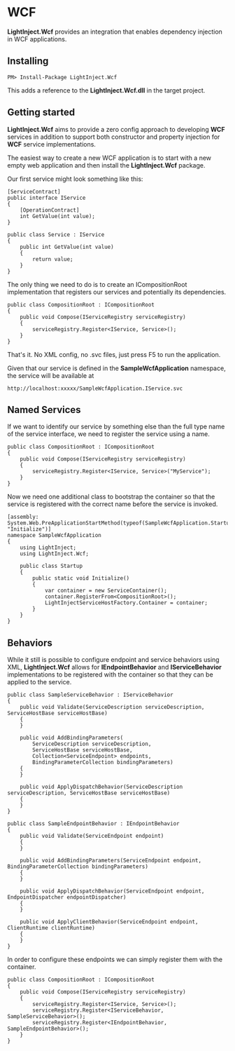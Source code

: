 # WCF #

**LightInject.Wcf** provides an integration that enables dependency injection in WCF applications. 

## Installing ##

<div class="nuget-badge" >
   <p>
         <code>PM&gt; Install-Package LightInject.Wcf </code>
   </p>
</div>

This adds a reference to the **LightInject.Wcf.dll** in the target project.

## Getting started ##

**LightInject.Wcf** aims to provide a zero config approach to developing **WCF** services in addition to support both constructor and property injection for **WCF** service implementations. 

The easiest way to create a new WCF application is to start with a new empty web application and then install the **LightInject.Wcf** package.

Our first service might look something like this:

    [ServiceContract]
    public interface IService
    {
        [OperationContract]
        int GetValue(int value);
    }

    public class Service : IService
    {
        public int GetValue(int value)
        {
            return value;
        }
    }

The only thing we need to do is to create an ICompositionRoot implementation that registers our services and potentially its dependencies.

    public class CompositionRoot : ICompositionRoot
    {
        public void Compose(IServiceRegistry serviceRegistry)
        {
            serviceRegistry.Register<IService, Service>();
        }
    }

That's it. No XML config, no .svc files, just press F5 to run the application.

Given that our service is defined in the **SampleWcfApplication** namespace, the service will be available at 

	http://localhost:xxxxx/SampleWcfApplication.IService.svc	


## Named Services ##

If we want to identify our service by something else than the full type name of the service interface, we need to register the service using a name. 

    public class CompositionRoot : ICompositionRoot
    {
        public void Compose(IServiceRegistry serviceRegistry)
        {
            serviceRegistry.Register<IService, Service>("MyService");
        }
    }
 
Now we need one additional class to bootstrap the container so that the service is registered with the correct name before the service is invoked.

	[assembly: System.Web.PreApplicationStartMethod(typeof(SampleWcfApplication.Startup), "Initialize")]
	namespace SampleWcfApplication
	{
	    using LightInject;
	    using LightInject.Wcf;
	
	    public class Startup
	    {
	        public static void Initialize()
	        {
	            var container = new ServiceContainer();
	            container.RegisterFrom<CompositionRoot>();
	            LightInjectServiceHostFactory.Container = container;
	        }
	    }
	}


## Behaviors ##

While it still is possible to configure endpoint and service behaviors using XML, **LightInject.Wcf** allows for **IEndpointBehavior** and **IServiceBehavior** implementations to be registered with the container so that they can be applied to the service.


    public class SampleServiceBehavior : IServiceBehavior
    {
        public void Validate(ServiceDescription serviceDescription, ServiceHostBase serviceHostBase)
        {            
        }

        public void AddBindingParameters(
            ServiceDescription serviceDescription,
            ServiceHostBase serviceHostBase,
            Collection<ServiceEndpoint> endpoints,
            BindingParameterCollection bindingParameters)
        {            
        }

        public void ApplyDispatchBehavior(ServiceDescription serviceDescription, ServiceHostBase serviceHostBase)
        {           
        }
    }

	public class SampleEndpointBehavior : IEndpointBehavior
    {
        public void Validate(ServiceEndpoint endpoint)
        {            
        }

        public void AddBindingParameters(ServiceEndpoint endpoint, BindingParameterCollection bindingParameters)
        {
        }

        public void ApplyDispatchBehavior(ServiceEndpoint endpoint, EndpointDispatcher endpointDispatcher)
        {
        }

        public void ApplyClientBehavior(ServiceEndpoint endpoint, ClientRuntime clientRuntime)
        {
        }
    }

In order to configure these endpoints we can simply register them with the container.

    public class CompositionRoot : ICompositionRoot
    {
        public void Compose(IServiceRegistry serviceRegistry)
        {
            serviceRegistry.Register<IService, Service>();
            serviceRegistry.Register<IServiceBehavior, SampleServiceBehavior>();
            serviceRegistry.Register<IEndpointBehavior, SampleEndpointBehavior>();
        }
    }



